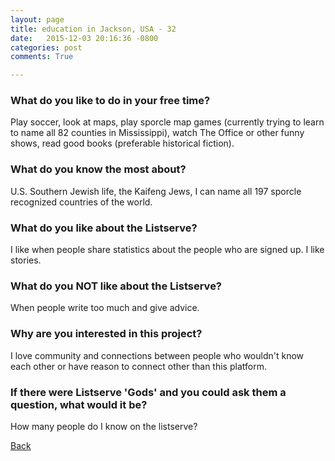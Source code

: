 ```yaml
---
layout: page
title: education in Jackson, USA - 32
date:   2015-12-03 20:16:36 -0800
categories: post
comments: True

---
```


### What do you like to do in your free time?
<p>Play soccer, look at maps, play sporcle map games (currently trying to learn to name all 82 counties in Mississippi), watch The Office or other funny shows, read good books (preferable historical fiction). </p>

### What do you know the most about?
<p>U.S. Southern Jewish life, the Kaifeng Jews, I can name all 197 sporcle recognized countries of the world. </p>

### What do you like about the Listserve?
<p>I like when people share statistics about the people who are signed up. I like stories.</p>

### What do you NOT like about the Listserve?
<p>When people write too much and give advice.</p>

### Why are you interested in this project?
<p>I love community and connections between people who wouldn't know each other or have reason to connect other than this platform.</p>

### If there were Listserve 'Gods' and you could ask them a question, what would it be?
<p>How many people do I know on the listserve?</p>

[Back][1]

[1]: /home/responders/all